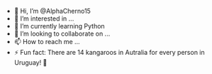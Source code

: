 - 👋 Hi, I’m @AlphaCherno15
- 👀 I’m interested in ...
- 🌱 I’m currently learning Python
- 💞️ I’m looking to collaborate on ...
- 📫 How to reach me ...
- ⚡ Fun fact: There are 14 kangaroos in Autralia for every person in Uruguay! 🦘
